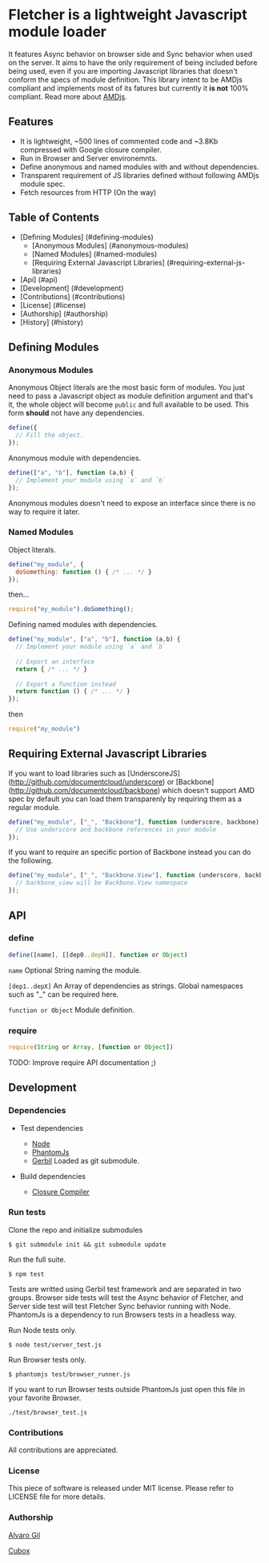 # **Fletcher** is a lightweight Javascript module loader

It features Async behavior on browser side and Sync behavior when used on the server.
It aims to have the only requirement of being included before being used, even if you are importing Javascript libraries
that doesn't conform the specs of module definition.
This library intent to be AMDjs compliant and implements most of its fatures but currently it **is not** 100% compliant.
Read more about [AMDjs](http://github.com/amdjs).

## Features

- It is lightweight, ~500 lines of commented code and ~3.8Kb compressed with Google closure compiler.
- Run in Browser and Server environemnts.
- Define anonymous and named modules with and without dependencies.
- Transparent requirement of JS libraries defined without following AMDjs module spec.
- Fetch resources from HTTP (On the way)

## Table of Contents

- [Defining Modules] (#defining-modules)
  - [Anonymous Modules] (#anonymous-modules)
  - [Named Modules] (#named-modules)
  - [Requiring External Javascript Libraries] (#requiring-external-js-libraries)
- [Api] (#api)
- [Development] (#development)
- [Contributions] (#contributions)
- [License] (#license)
- [Authorship] (#authorship)
- [History] (#history)

## Defining Modules

### Anonymous Modules

Anonymous Object literals are the most basic form of modules.
You just need to pass a Javascript object as module definition argument and that's it,
the whole object will become `public` and full available to be used.
This form **should** not have any dependencies.

```js
define({
  // Fill the object.
});
```

Anonymous module with dependencies.

```js
define(["a", "b"], function (a,b) {
  // Implement your module using `a` and `b`
});
```

Anonymous modules doesn't need to expose an interface since there is no way to require it later.

### Named Modules

Object literals.

```js
define("my_module", {
  doSomething: function () { /* ... */ }
});
```

then...

```js
require("my_module").doSomething();
```

Defining named modules with dependencies.

```js
define("my_module", ["a", "b"], function (a,b) {
  // Implement your module using `a` and `b`
  
  // Export an interface
  return { /* ... */ }
  
  // Export a function instead
  return function () { /* ... */ }
});
```

then

```js
require("my_module")
```

## Requiring External Javascript Libraries

If you want to load libraries such as [UnderscoreJS] (http://github.com/documentcloud/underscore) or
[Backbone] (http://github.com/documentcloud/backbone) which doesn't support AMD spec by default you can load them
transparenly by requiring them as a regular module.

```js
define("my_module", ["_", "Backbone"], function (underscore, backbone) {
  // Use underscore and backbone references in your module
});
```

If you want to require an specific portion of Backbone instead you can do the following.

```js
define("my_module", ["_", "Backbone.View"], function (underscore, backbone_view) {
  // backbone_view will be Backbone.View namespace
});
```

## API

### define

```js
define([name], [[dep0..depN]], function or Object)
```

`name` Optional String naming the module.

`[dep1..depX]` An Array of dependencies as strings. Global namespaces such as "_" can be required here.

`function or Object` Module definition.

### require

```js
require(String or Array, [function or Object])
```

TODO: Improve require API documentation ;)

## Development

### Dependencies

- Test dependencies
  - [Node](http://nodejs.org)
  - [PhantomJs](http://phantomjs.org)
  - [Gerbil](http://github.com/elcuervo/gerbil)
    Loaded as git submodule.

- Build dependencies
  - [Closure Compiler](http://closure-compiler.googlecode.com/)

### Run tests

Clone the repo and initialize submodules

```
$ git submodule init && git submodule update
```

Run the full suite.

```
$ npm test
```

Tests are writted using Gerbil test framework and are separated in two groups.
Browser side tests will test the Async behavior of Fletcher, and Server side test
will test Fletcher Sync behavior running with Node.
PhantomJs is a dependency to run Browsers tests in a headless way.

Run Node tests only.

```
$ node test/server_test.js
```

Run Browser tests only.

```
$ phantomjs test/browser_runner.js
```

If you want to run Browser tests outside PhantomJs just open this file in your favorite Browser.

```
./test/browser_test.js
```

### Contributions

All contributions are appreciated.

### License

This piece of software is released under MIT license.
Please refer to LICENSE file for more details.

### Authorship

[Alvaro Gil](http://github.com/zevarito)

[Cubox](http://cuboxlabs.com)

